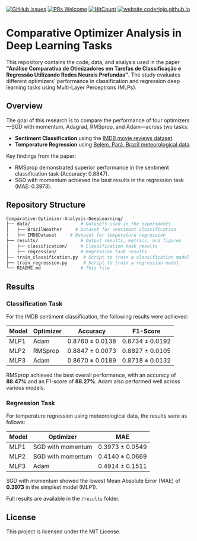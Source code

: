 [![GitHub issues](https://img.shields.io/github/issues/GabrieleAraujo/comparative-optimizer-deeplearning)](https://github.com/GabrieleAraujo/comparative-optimizer-deeplearning/issues) 
[![PRs Welcome](https://img.shields.io/badge/PRs-welcome-yellow.svg?style=flat-square)](https://github.com/GabrieleAraujo/comparative-optimizer-deeplearning/pulls) 
[![HitCount](https://views.whatilearened.today/views/github/GabrieleAraujo/comparative-optimizer-deeplearning.svg)](https://github.com/GabrieleAraujo/comparative-optimizer-deeplearning) 
[![website coderjojo.github.io](https://img.shields.io/website-up-down-yellow-red/http/coderjojo.github.io/creative-profile-readme.svg)](GabrieleAraujo)



# Comparative Optimizer Analysis in Deep Learning Tasks

This repository contains the code, data, and analysis used in the paper **"Análise Comparativa de Otimizadores em Tarefas de Classificação e Regressão Utilizando Redes Neurais Profundas"**. The study evaluates different optimizers' performance in classification and regression deep learning tasks using Multi-Layer Perceptrons (MLPs).

## Overview

The goal of this research is to compare the performance of four optimizers—SGD with momentum, Adagrad, RMSprop, and Adam—across two tasks:
- **Sentiment Classification** using the [IMDB movie reviews dataset](https://bit.ly/3BXLvZm).
- **Temperature Regression** using [Belém, Pará, Brazil meteorological data](https://bit.ly/48qC54D).

Key findings from the paper:
- RMSprop demonstrated superior performance in the sentiment classification task (Accuracy: 0.8847).
- SGD with momentum achieved the best results in the regression task (MAE: 0.3973).

## Repository Structure

```bash
Comparative-Optimizer-Analysis-DeepLearning/
├── data/                   # Datasets used in the experiments
│   ├── BrazilWeather     # Dataset for sentiment classification
│   ├── IMDBDataset     # Dataset for temperature regression
├── results/                # Output results, metrics, and figures
│   ├── classification/     # Classification task results
│   ├── regression/         # Regression task results
├── train_classification.py  # Script to train a classification model
├── train_regression.py      # Script to train a regression model
└── README.md               # This file
```

## Results

### Classification Task
For the IMDB sentiment classification, the following results were achieved:

| Model | Optimizer | Accuracy           | F1-Score           |
|-------|-----------|--------------------|--------------------|
| MLP1  | Adam      | 0.8760 ± 0.0138    | 0.8734 ± 0.0192    |
| MLP2  | RMSprop   | 0.8847 ± 0.0073    | 0.8827 ± 0.0105    |
| MLP3  | Adam      | 0.8670 ± 0.0189    | 0.8718 ± 0.0132    |

RMSprop achieved the best overall performance, with an accuracy of **88.47%** and an F1-score of **88.27%**. Adam also performed well across various models.

### Regression Task
For temperature regression using meteorological data, the results were as follows:

| Model | Optimizer          | MAE                |
|-------|--------------------|--------------------|
| MLP1  | SGD with momentum  | 0.3973 ± 0.0549    |
| MLP2  | SGD with momentum  | 0.4140 ± 0.0669    |
| MLP3  | Adam               | 0.4914 ± 0.1511    |

SGD with momentum showed the lowest Mean Absolute Error (MAE) of **0.3973** in the simplest model (MLP1).

Full results are available in the `/results` folder.

## License
This project is licensed under the MIT License.
